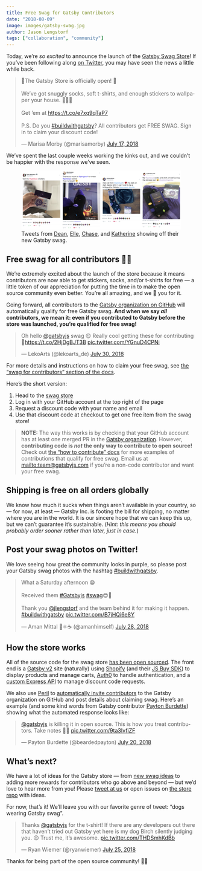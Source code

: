 ```yaml
---
title: Free Swag for Gatsby Contributors
date: "2018-08-09"
image: images/gatsby-swag.jpg
author: Jason Lengstorf
tags: ["collaboration", "community"]
---
```


Today, we’re _so excited_ to announce the launch of the [Gatsby Swag Store][store]! If you’ve been following along [on Twitter][twitter], you may have seen the news a little while back.

<blockquote class="twitter-tweet" data-lang="en"><p lang="en" dir="ltr">🎉The Gatsby Store is officially open! 🎉<br><br>We’ve got snuggly socks, soft t-shirts, and enough stickers to wallpaper your house. 🧦👕🏡<br><br>Get ’em at <a href="https://t.co/e7xq9qTaP7">https://t.co/e7xq9qTaP7</a><br><br>P.S. Do you <a href="https://twitter.com/hashtag/buildwithgatsby?src=hash&amp;ref_src=twsrc%5Etfw">#buildwithgatsby</a>? All contributors get FREE SWAG. Sign in to claim your discount code!</p>&mdash; Marisa Morby (@marisamorby) <a href="https://twitter.com/marisamorby/status/1019256499799912449?ref_src=twsrc%5Etfw">July 17, 2018</a></blockquote>

We’ve spent the last couple weeks working the kinks out, and we couldn’t be happier with the response we’ve seen.

<figure>
  <img alt="Gatsby swag posts on Twitter." src="./images/gatsby-swag-twitter.jpg" />
  <figcaption>
    Tweets from <a href="https://twitter.com/DeaNHtiD99/status/1023204484183416832">Dean</a>, <a href="https://twitter.com/ARebelBelle/status/1020044426712735744">Elle</a>, <a href="https://twitter.com/chaseadamsio/status/1021896138503245824">Chase</a>, and <a href="https://twitter.com/kato_katherine/status/1021967765400211456">Katherine</a> showing off their new Gatsby swag.
  </figcaption>
</figure>

## Free swag for all contributors 💪💜

We’re extremely excited about the launch of the store because it means contributors are now able to get stickers, socks, and/or t-shirts for free — a little token of our appreciation for putting the time in to make the open source community even better. You’re all amazing, and we 💜 you for it.

Going forward, all contributors to the [Gatsby organization on GitHub][org] will automatically qualify for free Gatsby swag. **And when we say _all_ contributors, we mean it: even if you contributed to Gatsby before the store was launched, you’re qualified for free swag!**

<blockquote class="twitter-tweet" data-lang="en"><p lang="en" dir="ltr">Oh hello <a href="https://twitter.com/gatsbyjs?ref_src=twsrc%5Etfw">@gatsbyjs</a> swag 😍 Really cool getting these for contributing 🎉<a href="https://t.co/2HjDgBJT3B">https://t.co/2HjDgBJT3B</a> <a href="https://t.co/YGnuD4CPNi">pic.twitter.com/YGnuD4CPNi</a></p>&mdash; LekoArts (@lekoarts_de) <a href="https://twitter.com/lekoarts_de/status/1023823370620727296?ref_src=twsrc%5Etfw">July 30, 2018</a></blockquote>

For more details and instructions on how to claim your free swag, see [the “swag for contributors” section of the docs][swag].

Here’s the short version:

1.  Head to the [swag store][store]
2.  Log in with your GitHub account at the top right of the page
3.  Request a discount code with your name and email
4.  Use that discount code at checkout to get one free item from the swag store!

> **NOTE:** The way this works is by checking that your GitHub account has at least one merged PR in the [Gatsby organization][org]. However, **contributing code is _not_ the only way to contribute to open source!** Check out [the “how to contribute” docs][contribute] for more examples of contributions that qualify for free swag. Email us at <mailto:team@gatsbyjs.com> if you’re a non-code contributor and want your free swag.

## Shipping is free on all orders globally

We know how much it sucks when things aren’t available in your country, so — for now, at least — Gatsby Inc. is footing the bill for shipping, no matter where you are in the world. It is our sincere hope that we can keep this up, but we can’t guarantee it’s sustainable. (_Hint: this means you should probably order sooner rather than later, just in case._)

## Post your swag photos on Twitter!

We love seeing how great the community looks in purple, so please post your Gatsby swag photos with the hashtag [#buildwithgatsby](https://twitter.com/search?q=%23buildwithgatsby).

<blockquote class="twitter-tweet" data-lang="en"><p lang="en" dir="ltr">What a Saturday afternoon 😁<br><br>Received them <a href="https://twitter.com/hashtag/Gatsbyjs?src=hash&amp;ref_src=twsrc%5Etfw">#Gatsbyjs</a> <a href="https://twitter.com/hashtag/swag?src=hash&amp;ref_src=twsrc%5Etfw">#swag</a>😍🤩<br><br>Thank you <a href="https://twitter.com/jlengstorf?ref_src=twsrc%5Etfw">@jlengstorf</a> and the team behind it for making it happen. <a href="https://twitter.com/hashtag/buildwithgatsby?src=hash&amp;ref_src=twsrc%5Etfw">#buildwithgatsby</a> <a href="https://t.co/B7jHQi6e8Y">pic.twitter.com/B7jHQi6e8Y</a></p>&mdash; Aman Mittal 🖖⚛️☕ (@amanhimself) <a href="https://twitter.com/amanhimself/status/1023124667446509570?ref_src=twsrc%5Etfw">July 28, 2018</a></blockquote>

## How the store works

All of the source code for the swag store [has been open sourced][swag-source]. The front end is a [Gatsby v2][v2] site (naturally) using [Shopify][shopify] (and their [JS Buy SDK][js-buy-sdk]) to display products and manage carts, [Auth0][auth0] to handle authentication, and a [custom Express API][swag-api] to manage discount code requests.

We also use [Peril][peril] to [automatically invite contributors][invite] to the Gatsby organization on GitHub and post details about claiming swag. Here’s an example (and some kind words from Gatsby contributor [Payton Burdette](https://twitter.com/beardedpayton)) showing what the automated response looks like:

<blockquote class="twitter-tweet" data-lang="en"><p lang="en" dir="ltr"><a href="https://twitter.com/gatsbyjs?ref_src=twsrc%5Etfw">@gatsbyjs</a> is killing it in open source. This is how you treat contributors. Take notes 📝😊 <a href="https://t.co/9ta3IvfiZF">pic.twitter.com/9ta3IvfiZF</a></p>&mdash; Payton Burdette (@beardedpayton) <a href="https://twitter.com/beardedpayton/status/1020339698332512256?ref_src=twsrc%5Etfw">July 20, 2018</a></blockquote>

## What’s next?

We have a lot of ideas for the Gatsby store — from [new swag ideas](https://github.com/gatsbyjs/store.gatsbyjs.org/issues?q=is%3Aissue+is%3Aopen+label%3A%22Swag+Ideas%22+sort%3Aupdated-desc) to adding more rewards for contributors who go above and beyond — but we’d love to hear more from you! Please [tweet at us][twitter] or open issues on [the store repo][swag-source] with ideas.

For now, that’s it! We’ll leave you with our favorite genre of tweet: “dogs wearing Gatsby swag”.

<blockquote class="twitter-tweet" data-lang="en"><p lang="en" dir="ltr">Thanks <a href="https://twitter.com/gatsbyjs?ref_src=twsrc%5Etfw">@gatsbyjs</a> for the t-shirt! If there are any developers out there that haven’t tried out Gatsby yet here is my dog Birch silently judging you. 😉 Trust me, it’s awesome. <a href="https://t.co/THDSmhKdBb">pic.twitter.com/THDSmhKdBb</a></p>&mdash; Ryan Wiemer (@ryanwiemer) <a href="https://twitter.com/ryanwiemer/status/1022267081998266368?ref_src=twsrc%5Etfw">July 25, 2018</a></blockquote>

Thanks for being part of the open source community! 💪💜

[twitter]: https://twitter.com/gatsbyjs
[org]: https://github.com/gatsbyjs
[store]: https://store.gatsbyjs.org/
[swag]: /docs/contributor-swag/
[swag-source]: https://github.com/gatsbyjs/store.gatsbyjs.org
[swag-api]: https://github.com/gatsbyjs/api.gatsbyjs.org
[v2]: /blog/2018-06-16-announcing-gatsby-v2-beta-launch/
[shopify]: https://www.shopify.com/
[js-buy-sdk]: https://shopify.github.io/js-buy-sdk/
[auth0]: https://auth0.com/
[invite]: https://github.com/gatsbyjs/peril-gatsbyjs/blob/master/rules/invite-collaborator.ts
[peril]: https://github.com/danger/peril
[contribute]: /docs/how-to-contribute/
